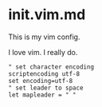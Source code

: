 # init.vim.md

This is my vim config.

I love vim. I really do.

```
" set character encoding
scriptencoding utf-8
set encoding=utf-8
" set leader to space
let mapleader = " "
```
